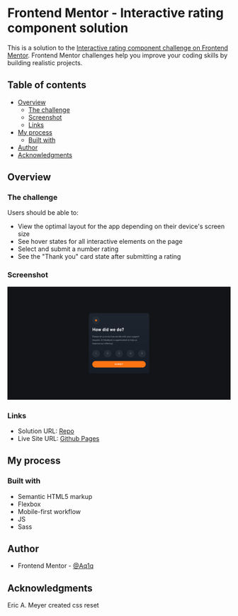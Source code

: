 # Frontend Mentor - Interactive rating component solution

This is a solution to the [Interactive rating component challenge on Frontend Mentor](https://www.frontendmentor.io/challenges/interactive-rating-component-koxpeBUmI). Frontend Mentor challenges help you improve your coding skills by building realistic projects. 

## Table of contents

- [Overview](#overview)
  - [The challenge](#the-challenge)
  - [Screenshot](#screenshot)
  - [Links](#links)
- [My process](#my-process)
  - [Built with](#built-with)
- [Author](#author)
- [Acknowledgments](#acknowledgments)

## Overview

### The challenge

Users should be able to:

- View the optimal layout for the app depending on their device's screen size
- See hover states for all interactive elements on the page
- Select and submit a number rating
- See the "Thank you" card state after submitting a rating

### Screenshot

![](./screenshot.png)

### Links

- Solution URL: [Repo](https://github.com/Aq1q/interative-rating-component)
- Live Site URL: [Github Pages](https://aq1q.github.io/interative-rating-component/)

## My process

### Built with

- Semantic HTML5 markup
- Flexbox
- Mobile-first workflow
- JS
- Sass

## Author

- Frontend Mentor - [@Aq1q](https://www.frontendmentor.io/profile/Aq1q)

## Acknowledgments

Eric A. Meyer created css reset
